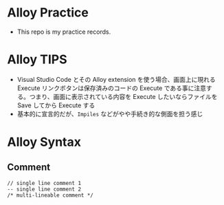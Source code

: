 # Alloy Practice

- This repo is my practice records.

# Alloy TIPS

- Visual Studio Code とその Alloy extension を使う場合、画面上に現れる Execute リンクボタンは保存済みのコードの Execute である事に注意する。つまり、画面に表示されている内容を Execute したいならファイルを Save してから Execute する
- 基本的に宣言的だが、`Impiles` などがやや手続き的な側面を担う感じ

# Alloy Syntax

## Comment

```
// single line comment 1
-- single line comment 2
/* multi-lineable comment */
```

